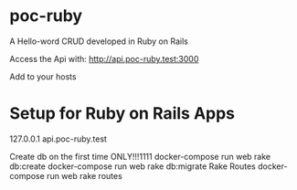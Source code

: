 # poc-ruby
A Hello-word CRUD developed in Ruby on Rails

Access the Api with: http://api.poc-ruby.test:3000

Add to your hosts
# Setup for Ruby on Rails Apps
127.0.0.1       api.poc-ruby.test

Create db on the first time ONLY!!!1111
docker-compose run web rake db:create
docker-compose run web rake db:migrate
Rake Routes
docker-compose run web rake routes


